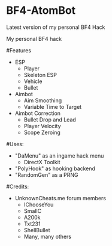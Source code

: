 # BF4-AtomBot
Latest version of my personal BF4 Hack

My personal BF4 hack

#Features

- ESP
  - Player
  - Skeleton ESP
  - Vehicle
  - Bullet
- Aimbot
  - Aim Smoothing
  - Variable Time to Target
- Aimbot Correction
  - Bullet Drop and Lead 
  - Player Velocity
  - Scope Zeroing
  
#Uses:
- "DaMenu" as an ingame hack menu
  - DirectX Toolkit
- "PolyHook" as hooking backend
- "RandomGen" as a PRNG

#Credits:
- UnknownCheats.me forum members
  - IChooseYou 
  - SmallC
  - A200k
  - Txt231
  - ShellBullet
  - Many, many others

